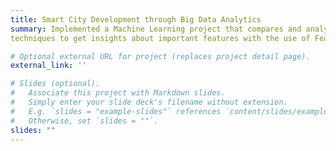 ```yaml
---
title: Smart City Development through Big Data Analytics
summary: Implemented a Machine Learning project that compares and analyzes various ML models to predict road accident severity.Further, boosted the accuracy of the model by almost 85% with the use of hyper-parameter tuning and evaluated models using cross-validation
techniques to get insights about important features with the use of Feature Importance.

# Optional external URL for project (replaces project detail page).
external_link: ''

# Slides (optional).
#   Associate this project with Markdown slides.
#   Simply enter your slide deck's filename without extension.
#   E.g. `slides = "example-slides"` references `content/slides/example-slides.md`.
#   Otherwise, set `slides = ""`.
slides: ""
---
```

